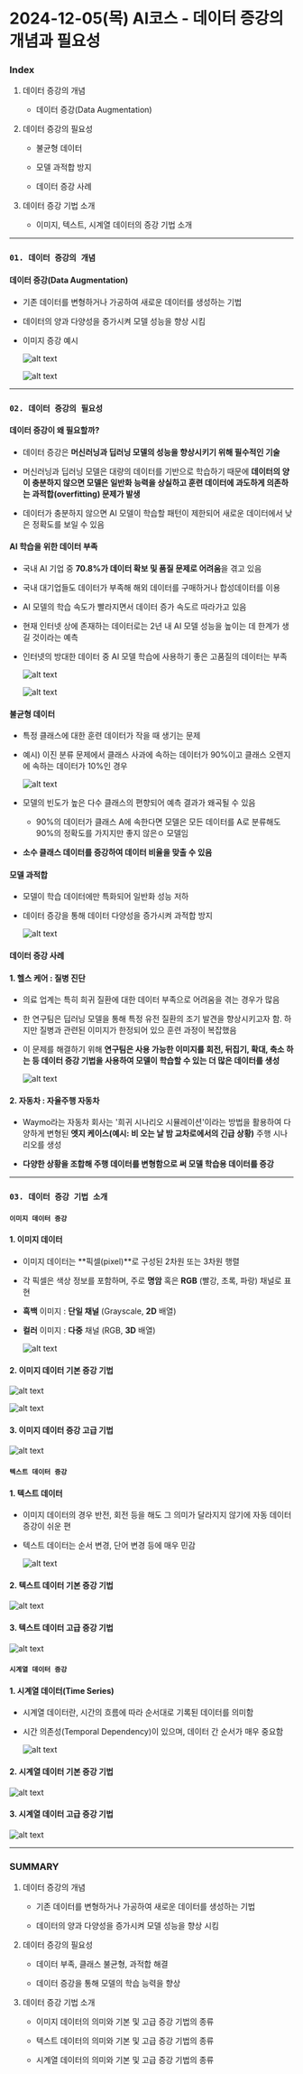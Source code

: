 # 2024-12-05(목) AI코스 - 데이터 증강의 개념과 필요성

### Index

1. 데이터 증강의 개념

    - 데이터 증강(Data Augmentation)

2. 데이터 증강의 필요성

    - 불균형 데이터

    - 모델 과적합 방지

    - 데이터 증강 사례

3. 데이터 증강 기법 소개

    - 이미지, 텍스트, 시계열 데이터의 증강 기법 소개

---

### `01. 데이터 증강의 개념`

#### 데이터 증강(Data Augmentation)

- 기존 데이터를 변형하거나 가공하여 새로운 데이터를 생성하는 기법

- 데이터의 양과 다양성을 증가시켜 모델 성능을 향상 시킴

- 이미지 증강 예시

  ![alt text](images/image_00.png)

  ![alt text](images/image_01.png)

---

### `02. 데이터 증강의 필요성`

#### 데이터 증강이 왜 필요할까?

- 데이터 증강은 **머신러닝과 딥러닝 모델의 성능을 향상시키기 위해 필수적인 기술**

- 머신러닝과 딥러닝 모델은 대량의 데이터를 기반으로 학습하기 때문에 **데이터의 양이 충분하지 않으면 모델은 일반화 능력을 상실하고 훈련 데이터에 과도하게 의존하는 과적합(overfitting) 문제가 발생**

- 데이터가 충분하지 않으면 AI 모델이 학습할 패턴이 제한되어 새로운 데이터에서 낮은 정확도를 보일 수 있음

#### AI 학습을 위한 데이터 부족

- 국내 AI 기업 중 **70.8%가 데이터 확보 및 품질 문제로 어려움**을 겪고 있음

- 국내 대기업들도 데이터가 부족해 해외 데이터를 구매하거나 합성데이터를 이용

- AI 모델의 학습 속도가 빨라지면서 데이터 증가 속도르 따라가고 있음

- 현재 인터넷 상에 존재하는 데이터로는 2년 내 AI 모델 성능을 높이는 데 한계가 생길 것이라는 예측

- 인터넷의 방대한 데이터 중 AI 모델 학습에 사용하기 좋은 고품질의 데이터는 부족

  ![alt text](images/image_02.png)

  ![alt text](images/image_03.png)

#### 불균형 데이터

- 특정 클래스에 대한 훈련 데이터가 작을 때 생기는 문제

- 예시) 이진 분류 문제에서 클래스 사과에 속하는 데이터가 90%이고 클래스 오렌지에 속하는 데이터가 10%인 경우

  ![alt text](images/image_04.png)

- 모델의 빈도가 높은 다수 클래스의 편향되어 예측 결과가 왜곡될 수 있음

  - 90%의 데이터가 클래스 A에 속한다면 모델은 모든 데이터를 A로 분류해도 90%의 정확도를 가지지만 좋지 않은ㅇ 모델임

- **소수 클래스 데이터를 증강하여 데이터 비율을 맞출 수 있음**

#### 모델 과적합

- 모델이 학습 데이터에만 특화되어 일반화 성능 저하

- 데이터 증강을 통해 데이터 다양성을 증가시켜 과적합 방지

  ![alt text](images/image_05.png)

#### 데이터 증강 사례

#### 1. 헬스 케어 : 질병 진단

- 의료 업계는 특히 희귀 질환에 대한 데이터 부족으로 어려움을 겪는 경우가 많음

- 한 연구팀은 딥러닝 모델을 통해 특정 유전 질환의 조기 발견을 향상시키고자 함. 하지만 질병과 관련된 이미지가 한정되어 있으 훈련 과정이 복잡했음

- 이 문제를 해결하기 위해 **연구팀은 사용 가능한 이미지를 회전, 뒤집기, 확대, 축소 하는 등 데이터 증강 기법을 사용하여 모델이 학습할 수 있는 더 많은 데이터를 생성**

  ![alt text](images/image_06.png)

#### 2. 자동차 : 자율주행 자동차

- Waymo라는 자동차 회사는 '희귀 시나리오 시뮬레이션'이라는 방법을 활용하여 다양하게 변형된 **엣지 케이스(예시: 비 오는 날 밤 교차로에서의 긴급 상황)** 주행 시나리오를 생성

- **다양한 상황을 조합해 주행 데이터를 변형함으로 써 모델 학습용 데이터를 증강**

---

### `03. 데이터 증강 기법 소개`

#### `이미지 데이터 증강`

#### 1. 이미지 데이터

- 이미지 데이터는 **픽셀(pixel)**로 구성된 2차원 또는 3차원 행렬

- 각 픽셀은 색상 정보를 포함하며, 주로 **명암** 혹은 **RGB** (빨강, 초록, 파랑) 채널로 표현

- **흑백** 이미지 : **단일 채널** (Grayscale, **2D** 배열)

- **컬러** 이미지 : **다중** 채널 (RGB, **3D** 배열)

  ![alt text](images/image_07.png)

#### 2. 이미지 데이터 기본 증강 기법

  ![alt text](images/image_08.png)

  ![alt text](images/image_09.png)

#### 3. 이미지 데이터 증강 고급 기법

  ![alt text](images/image_10.png)

#### `텍스트 데이터 증강`

#### 1. 텍스트 데이터

- 이미지 데이터의 경우 반전, 회전 등을 해도 그 의미가 달라지지 않기에 자동 데이터 증강이 쉬운 편

- 텍스트 데이터는 순서 변경, 단어 변경 등에 매우 민감

  ![alt text](images/image_11.png)

#### 2. 텍스트 데이터 기본 증강 기법

  ![alt text](images/image_12.png)

#### 3. 텍스트 데이터 고급 증강 기법

  ![alt text](images/image_13.png)

#### `시계열 데이터 증강`

#### 1. 시계열 데이터(Time Series)

- 시계열 데이터란, 시간의 흐름에 따라 순서대로 기록된 데이터를 의미함

- 시간 의존성(Temporal Dependency)이 있으며, 데이터 간 순서가 매우 중요함

  ![alt text](images/image_14.png)

#### 2. 시계열 데이터 기본 증강 기법

  ![alt text](images/image_15.png)

#### 3. 시계열 데이터 고급 증강 기법

  ![alt text](images/image_16.png)

---

### SUMMARY

1. 데이터 증강의 개념

    - 기존 데이터를 변형하거나 가공하여 새로운 데이터를 생성하는 기법

    - 데이터의 양과 다양성을 증가시켜 모델 성능을 향상 시킴

2. 데이터 증강의 필요성

    - 데이터 부족, 클래스 불균형, 과적합 해결

    - 데이터 증강을 통해 모델의 학습 능력을 향상

3. 데이터 증강 기법 소개

    - 이미지 데이터의 의미와 기본 및 고급 증강 기법의 종류

    - 텍스트 데이터의 의미와 기본 및 고급 증강 기법의 종류

    - 시계열 데이터의 의미와 기본 및 고급 증강 기법의 종류